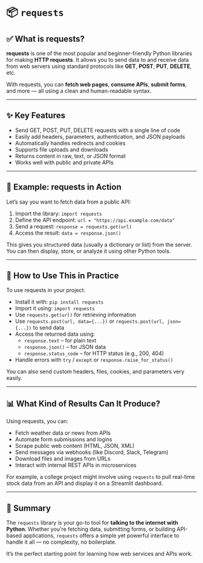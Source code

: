 # 📦 `requests`

## ✅ What is requests?

**requests** is one of the most popular and beginner-friendly Python libraries for making **HTTP requests**. It allows you to send data to and receive data from web servers using standard protocols like **GET**, **POST**, **PUT**, **DELETE**, etc.

With requests, you can **fetch web pages**, **consume APIs**, **submit forms**, and more — all using a clean and human-readable syntax.

---

## ✨ Key Features

- Send GET, POST, PUT, DELETE requests with a single line of code
- Easily add headers, parameters, authentication, and JSON payloads
- Automatically handles redirects and cookies
- Supports file uploads and downloads
- Returns content in raw, text, or JSON format
- Works well with public and private APIs

---

## 📘 Example: requests in Action

Let’s say you want to fetch data from a public API:

1. Import the library: `import requests`
2. Define the API endpoint: `url = "https://api.example.com/data"`
3. Send a request: `response = requests.get(url)`
4. Access the result: `data = response.json()`

This gives you structured data (usually a dictionary or list) from the server. You can then display, store, or analyze it using other Python tools.

---

## 🚀 How to Use This in Practice

To use requests in your project:

- Install it with: `pip install requests`
- Import it using: `import requests`
- Use `requests.get(url)` for retrieving information
- Use `requests.post(url, data={...})` or `requests.post(url, json={...})` to send data
- Access the returned data using:
  - `response.text` – for plain text
  - `response.json()` – for JSON data
  - `response.status_code` – for HTTP status (e.g., 200, 404)
- Handle errors with `try` / `except` or `response.raise_for_status()`

You can also send custom headers, files, cookies, and parameters very easily.

---

## 📊 What Kind of Results Can It Produce?

Using requests, you can:

- Fetch weather data or news from APIs
- Automate form submissions and logins
- Scrape public web content (HTML, JSON, XML)
- Send messages via webhooks (like Discord, Slack, Telegram)
- Download files and images from URLs
- Interact with internal REST APIs in microservices

For example, a college project might involve using `requests` to pull real-time stock data from an API and display it on a Streamlit dashboard.

---

## 🧠 Summary

The `requests` library is your go-to tool for **talking to the internet with Python**. Whether you're fetching data, submitting forms, or building API-based applications, `requests` offers a simple yet powerful interface to handle it all — no complexity, no boilerplate.

It’s the perfect starting point for learning how web services and APIs work.
